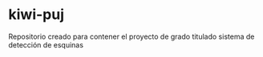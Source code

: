 # kiwi-puj
Repositorio creado para contener el proyecto de grado titulado sistema de detección de esquinas
